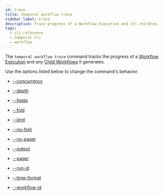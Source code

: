 ```yaml
---
id: trace
title: temporal workflow trace
sidebar_label: trace
description: Trace progress of a Workflow Execution and its children.
tags:
  - cli-reference
  - temporal-cli
  - workflow
---
```


The `temporal workflow trace` command tracks the progress of a [Workflow Execution](/concepts/what-is-a-workflow-execution) and any [Child Workflows](/concepts/what-is-a-child-workflow-execution) it generates.

Use the options listed below to change the command's behavior.

- [--concurrency](/cli/cmd-options/concurrency)

- [--depth](/cli/cmd-options/depth)

- [--fields](/cli/cmd-options/fields)

- [--fold](/cli/cmd-options/fold)

- [--limit](/cli/cmd-options/limit)

- [--no-fold](/cli/cmd-options/no-fold)

- [--no-pager](/cli/cmd-options/no-pager)

- [--output](/cli/cmd-options/output)

- [--pager](/cli/cmd-options/pager)

- [--run-id](/cli/cmd-options/run-id)

- [--time-format](/cli/cmd-options/time-format)

- [--workflow-id](/cli/cmd-options/workflow-id)
